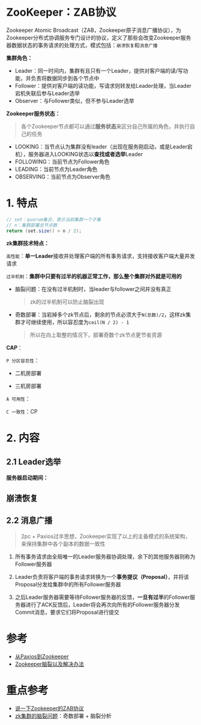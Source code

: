 # ZooKeeper：ZAB协议

Zookeeper Atomic Broadcast（ZAB，Zookeeper原子消息广播协议），为Zookeeper分布式协调服务专门设计的协议，定义了那些会改变Zookeeper服务器数据状态的事务请求的处理方式，模式包括：`崩溃恢复`和`消息广播`

**集群角色：**

- Leader：同一时间内，集群有且只有一个Leader，提供对客户端的读/写功能，并负责将数据同步到各个节点中
- Follower：提供对客户端的读功能，写请求则转发给Leader处理，当Leader宕机失联后参与Leader选举
- Observer：与Follower类似，但不参与Leader选举

**Zookeeper服务状态：**

> 各个Zookeeper节点都可以通过**服务状态**来区分自己所属的角色，并执行自己的任务

- LOOKING：当节点认为集群没有leader（出现在服务刚启动，或是Leader宕机），服务器进入LOOKING状态以**查找或者选举**Leader
- FOLLOWING：当前节点为Follower角色
- LEADING：当前节点为Leader角色
- OBSERVING：当前节点为Observer角色

# **1. 特点**

```java
// set：quorum集合，表示当前集群一个子集
// n：集群部署总节点数
return (set.size() > n / 2); 
```

**zk集群技术特点：**

`高性能`：**单一Leader**接收并处理客户端的所有事务请求，支持接收客户端大量并发请求

`过半机制`：**集群中只要有过半的机器正常工作，那么整个集群对外就是可用的**

- 脑裂问题：在没有过半机制时，当leader与follower之间并没有真正

    > zk的过半机制可以防止脑裂出现

- 奇数部署：当宕掉多个zk节点后，剩余的节点必须大于`N(总数)/2`，这样zk集群才可继续使用，所以容忍度为`ceil(N / 2) - 1`

    > 所以在向上取整的情况下，部署奇数个zk节点更节省资源

**CAP**：

`P 分区容忍性`：

- 二机房部署

- 三机房部署

`A 可用性`：

`C 一致性`：CP

# **2. 内容**

## **2.1 Leader选举**

**服务器启动期间：**


## **崩溃恢复**

## **2.2 消息广播**

> 2pc + Paxios过半思想，Zookeeper实现了以上的主备模式的系统架构，来保持集群中各个副本的数据一致性

1. 所有事务请求由全局唯一的Leader服务器协调处理，余下的其他服务器则称为Follower服务器

2. Leader负责将客户端的事务请求转换为一个**事务提议（Proposal）**，并将该Proposal分发给集群中的所有Follower服务器

3. 之后Leader服务器需要等待Follower服务器的反馈，**一旦有过半**的Follower服务器进行了ACK反馈后，Leader将会再次向所有的Follower服务器分发Commit消息，要求它们将Proposal进行提交


# 参考
- [从Paxios到Zookeeper]()
- [Zookeeper脑裂以及解决办法](https://www.pianshen.com/article/8831768506/)

# 重点参考
- [说一下Zookeeper的ZAB协议](https://zhuanlan.zhihu.com/p/143937967)
- [zk集群的脑裂问题](https://www.cnblogs.com/kevingrace/p/12433503.html)：奇数部署 + 脑裂分析